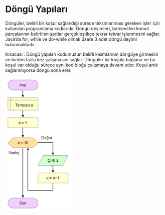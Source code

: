 # Döngü Yapıları

Döngüler, belirli bir koşul sağlandığı sürece tekrarlanması gereken işler için kullanılan programlama kodlarıdır. Döngü deyimleri, bahsedilen komut parçalarının belirtilen şartlar gerçekleştikçe tekrar tekrar işlenmesini sağlar. Java’da for, while ve do-while olmak üzere 3 adet döngü deyimi bulunmaktadır.

Kısacası : Döngü yapıları kodumuzun belirli kısımlarının döngüye girmesini ve birden fazla kez çalışmasını sağlar. Döngüler bir koşula bağlanır ve bu koşul var olduğu sürece aynı kod bloğu çalışmaya devam eder. Koşul artık sağlanmıyorsa döngü sona erer.

![pic](./assets/loop-algorithm.png)